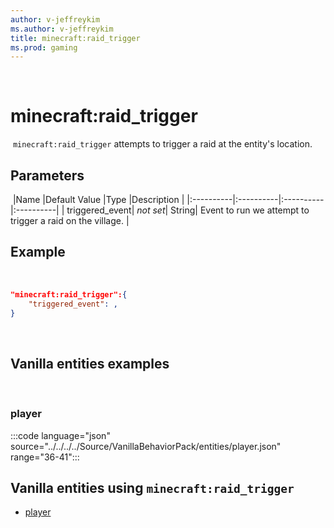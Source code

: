 ```yaml
---
author: v-jeffreykim
ms.author: v-jeffreykim
title: minecraft:raid_trigger
ms.prod: gaming
---
```

​
# minecraft:raid_trigger
​
`minecraft:raid_trigger` attempts to trigger a raid at the entity's location.
​
## Parameters
​
|Name |Default Value  |Type  |Description  |
|:----------|:----------|:----------|:----------|
| triggered_event| *not set*| String| Event to run we attempt to trigger a raid on the village. |
​
## Example
​
```json
"minecraft:raid_trigger":{
    "triggered_event": ,
}
```
​
## Vanilla entities examples
​
### player

:::code language="json" source="../../../../Source/VanillaBehaviorPack/entities/player.json" range="36-41":::
​
## Vanilla entities using `minecraft:raid_trigger`​

- [player](../../../../Source/VanillaBehaviorPack_Snippets/entities/player.md)
